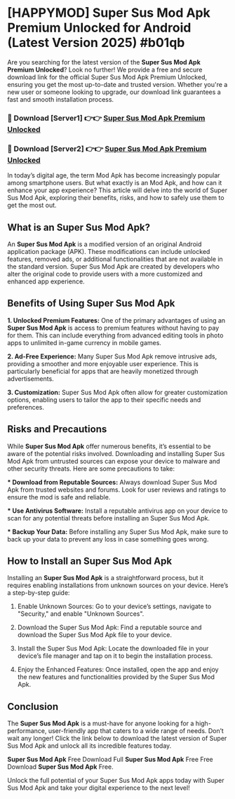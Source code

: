 # [HAPPYMOD] Super Sus Mod Apk Premium Unlocked for Android (Latest Version 2025) #b01qb

Are you searching for the latest version of the <strong>Super Sus Mod Apk Premium Unlocked</strong>? Look no further! We provide a free and secure download link for the official Super Sus Mod Apk Premium Unlocked, ensuring you get the most up-to-date and trusted version. Whether you're a new user or someone looking to upgrade, our download link guarantees a fast and smooth installation process.


<h3>🔴 Download [Server1] 👉👉 <a href="https://appsnew.pages.dev?q=Super+Sus+Mod+Apk">Super Sus Mod Apk Premium Unlocked</a></h3>

<h3>🔴 Download [Server2] 👉👉 <a href="https://appsnew.pages.dev?q=Super+Sus+Mod+Apk">Super Sus Mod Apk Premium Unlocked</a></h3>


In today’s digital age, the term Mod Apk has become increasingly popular among smartphone users. But what exactly is an Mod Apk, and how can it enhance your app experience? This article will delve into the world of Super Sus Mod Apk, exploring their benefits, risks, and how to safely use them to get the most out.


<h2>What is an Super Sus Mod Apk?</h2>

An <strong>Super Sus Mod Apk</strong> is a modified version of an original Android application package (APK). These modifications can include unlocked features, removed ads, or additional functionalities that are not available in the standard version. Super Sus Mod Apk are created by developers who alter the original code to provide users with a more customized and enhanced app experience.


<h2>Benefits of Using Super Sus Mod Apk</h2>

<strong> 1. Unlocked Premium Features:</strong> One of the primary advantages of using an <strong>Super Sus Mod Apk</strong> is access to premium features without having to pay for them. This can include everything from advanced editing tools in photo apps to unlimited in-game currency in mobile games.

<strong> 2. Ad-Free Experience:</strong> Many Super Sus Mod Apk remove intrusive ads, providing a smoother and more enjoyable user experience. This is particularly beneficial for apps that are heavily monetized through advertisements.

<strong> 3. Customization:</strong> Super Sus Mod Apk often allow for greater customization options, enabling users to tailor the app to their specific needs and preferences.


<h2>Risks and Precautions</h2>

While <strong>Super Sus Mod Apk</strong> offer numerous benefits, it’s essential to be aware of the potential risks involved. Downloading and installing Super Sus Mod Apk from untrusted sources can expose your device to malware and other security threats. Here are some precautions to take:

<strong> * Download from Reputable Sources:</strong> Always download Super Sus Mod Apk from trusted websites and forums. Look for user reviews and ratings to ensure the mod is safe and reliable.

<strong> * Use Antivirus Software:</strong> Install a reputable antivirus app on your device to scan for any potential threats before installing an Super Sus Mod Apk.

<strong> * Backup Your Data:</strong> Before installing any Super Sus Mod Apk, make sure to back up your data to prevent any loss in case something goes wrong.


<h2>How to Install an Super Sus Mod Apk</h2>

Installing an <strong>Super Sus Mod Apk</strong> is a straightforward process, but it requires enabling installations from unknown sources on your device. Here’s a step-by-step guide:

 1. Enable Unknown Sources: Go to your device’s settings, navigate to "Security," and enable "Unknown Sources".

 2. Download the Super Sus Mod Apk: Find a reputable source and download the Super Sus Mod Apk file to your device.

 3. Install the Super Sus Mod Apk: Locate the downloaded file in your device’s file manager and tap on it to begin the installation process.

 4. Enjoy the Enhanced Features: Once installed, open the app and enjoy the new features and functionalities provided by the Super Sus Mod Apk.


<h2><strong>Conclusion</strong></h2>

The <strong>Super Sus Mod Apk</strong> is a must-have for anyone looking for a high-performance, user-friendly app that caters to a wide range of needs. Don’t wait any longer! Click the link below to download the latest version of Super Sus Mod Apk and unlock all its incredible features today.

<strong>Super Sus Mod Apk</strong> Free Download Full <strong>Super Sus Mod Apk</strong> Free Free Download <strong>Super Sus Mod Apk</strong> Free.

Unlock the full potential of your Super Sus Mod Apk apps today with Super Sus Mod Apk and take your digital experience to the next level!